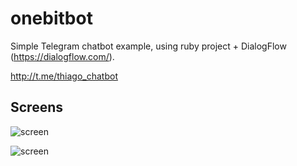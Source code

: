 # onebitbot
Simple Telegram chatbot example, using ruby project + DialogFlow (https://dialogflow.com/).

http://t.me/thiago_chatbot

## Screens
![screen](../master/Screen1.png)


![screen](../master/Screen2.png)

